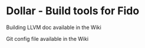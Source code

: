 Dollar - Build tools for Fido
======

Building LLVM doc available in the Wiki

Git config file available in the Wiki
